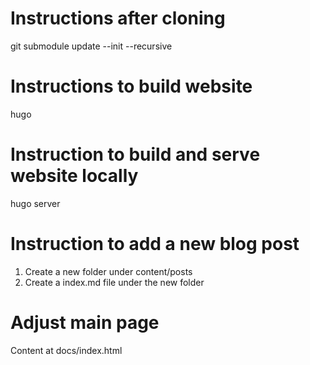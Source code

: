 
# Instructions after cloning

git submodule update --init --recursive


# Instructions to build website

hugo

# Instruction to build and serve website locally

hugo server


# Instruction to add a new blog post

1) Create a new folder under content/posts
2) Create a index.md file under the new folder

# Adjust main page
Content at docs/index.html
